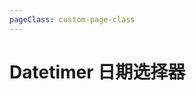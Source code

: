 ```yaml
---
pageClass: custom-page-class
---
```


# Datetimer 日期选择器

<br/>

<Dater-Base/>

<br/>

<Dater-Timer/>

<!-- @[code](../.vuepress/components/Dater/Base.vue -->

